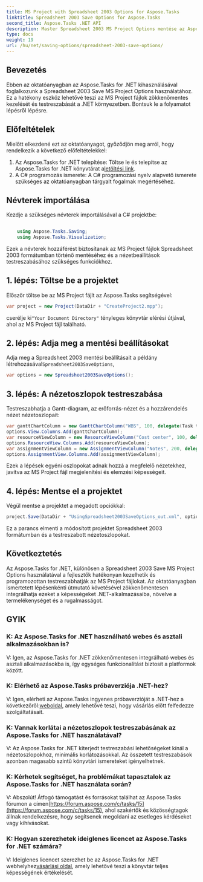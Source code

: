 ```yaml
---
title: MS Project with Spreadsheet 2003 Options for Aspose.Tasks
linktitle: Spreadsheet 2003 Save Options for Aspose.Tasks
second_title: Aspose.Tasks .NET API
description: Master Spreadsheet 2003 MS Project Options mentése az Aspose.Tasks segítségével .NET-hez. Zökkenőmentesen testreszabhatja és mentheti az MS Project fájlokat programozottan.
type: docs
weight: 19
url: /hu/net/saving-options/spreadsheet-2003-save-options/
---
```

## Bevezetés
Ebben az oktatóanyagban az Aspose.Tasks for .NET kihasználásával foglalkozunk a Spreadsheet 2003 Save MS Project Options használatához. Ez a hatékony eszköz lehetővé teszi az MS Project fájlok zökkenőmentes kezelését és testreszabását a .NET környezetben. Bontsuk le a folyamatot lépésről lépésre.
## Előfeltételek
Mielőtt elkezdené ezt az oktatóanyagot, győződjön meg arról, hogy rendelkezik a következő előfeltételekkel:
1.  Az Aspose.Tasks for .NET telepítése: Töltse le és telepítse az Aspose.Tasks for .NET könyvtárat a[letöltési link](https://releases.aspose.com/tasks/net/).
2. A C# programozás ismerete: A C# programozási nyelv alapvető ismerete szükséges az oktatóanyagban tárgyalt fogalmak megértéséhez.

## Névterek importálása
Kezdje a szükséges névterek importálásával a C# projektbe:
```csharp
    
    using Aspose.Tasks.Saving;
    using Aspose.Tasks.Visualization;
```
Ezek a névterek hozzáférést biztosítanak az MS Project fájlok Spreadsheet 2003 formátumban történő mentéséhez és a nézetbeállítások testreszabásához szükséges funkciókhoz.
## 1. lépés: Töltse be a projektet
Először töltse be az MS Project fájlt az Aspose.Tasks segítségével:
```csharp
var project = new Project(DataDir + "CreateProject2.mpp");
```
 cserélje ki`"Your Document Directory"` tényleges könyvtár elérési útjával, ahol az MS Project fájl található.
## 2. lépés: Adja meg a mentési beállításokat
 Adja meg a Spreadsheet 2003 mentési beállításait a példány létrehozásával`Spreadsheet2003SaveOptions`,
```csharp
var options = new Spreadsheet2003SaveOptions();
```
## 3. lépés: A nézetoszlopok testreszabása
Testreszabhatja a Gantt-diagram, az erőforrás-nézet és a hozzárendelés nézet nézetoszlopait:
```csharp
var ganttChartColumn = new GanttChartColumn("WBS", 100, delegate(Task task) { return task.Get(Tsk.WBS); });
options.View.Columns.Add(ganttChartColumn);
var resourceViewColumn = new ResourceViewColumn("Cost center", 100, delegate(Resource resource) { return resource.Get(Rsc.CostCenter); });
options.ResourceView.Columns.Add(resourceViewColumn);
var assignmentViewColumn = new AssignmentViewColumn("Notes", 200, delegate(ResourceAssignment assignment) { return assignment.Get(Asn.NotesText); });
options.AssignmentView.Columns.Add(assignmentViewColumn);
```
Ezek a lépések egyéni oszlopokat adnak hozzá a megfelelő nézetekhez, javítva az MS Project fájl megjelenítési és elemzési képességeit.
## 4. lépés: Mentse el a projektet
Végül mentse a projektet a megadott opciókkal:
```csharp
project.Save(DataDir + "UsingSpreadsheet2003SaveOptions_out.xml", options);
```
Ez a parancs elmenti a módosított projektet Spreadsheet 2003 formátumban és a testreszabott nézetoszlopokat.

## Következtetés
Az Aspose.Tasks for .NET, különösen a Spreadsheet 2003 Save MS Project Options használatával a fejlesztők hatékonyan kezelhetik és programozottan testreszabhatják az MS Project fájlokat. Az oktatóanyagban ismertetett lépésenkénti útmutató követésével zökkenőmentesen integrálhatja ezeket a képességeket .NET-alkalmazásaiba, növelve a termelékenységet és a rugalmasságot.

## GYIK
### K: Az Aspose.Tasks for .NET használható webes és asztali alkalmazásokban is?
V: Igen, az Aspose.Tasks for .NET zökkenőmentesen integrálható webes és asztali alkalmazásokba is, így egységes funkcionalitást biztosít a platformok között.
### K: Elérhető az Aspose.Tasks próbaverziója .NET-hez?
 V: Igen, elérheti az Aspose.Tasks ingyenes próbaverzióját a .NET-hez a következőről:[weboldal](https://releases.aspose.com/), amely lehetővé teszi, hogy vásárlás előtt felfedezze szolgáltatásait.
### K: Vannak korlátai a nézetoszlopok testreszabásának az Aspose.Tasks for .NET használatával?
V: Az Aspose.Tasks for .NET kiterjedt testreszabási lehetőségeket kínál a nézetoszlopokhoz, minimális korlátozásokkal. Az összetett testreszabások azonban magasabb szintű könyvtári ismereteket igényelhetnek.
### K: Kérhetek segítséget, ha problémákat tapasztalok az Aspose.Tasks for .NET használata során?
 V: Abszolút! Átfogó támogatást és forrásokat találhat az Aspose.Tasks fórumon a címen[https://forum.aspose.com/c/tasks/15](https://forum.aspose.com/c/tasks/15), ahol szakértők és közösségtagok állnak rendelkezésre, hogy segítsenek megoldani az esetleges kérdéseket vagy kihívásokat.
### K: Hogyan szerezhetek ideiglenes licencet az Aspose.Tasks for .NET számára?
 V: Ideiglenes licencet szerezhet be az Aspose.Tasks for .NET webhelyhez[vásárlási oldal](https://purchase.aspose.com/temporary-license/), amely lehetővé teszi a könyvtár teljes képességének értékelését.
